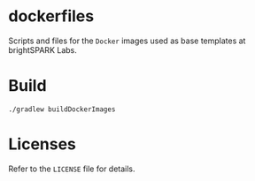 # dockerfiles

Scripts and files for the `Docker` images used as base templates at
brightSPARK Labs.

# Build

```shell
./gradlew buildDockerImages
```

# Licenses

Refer to the `LICENSE` file for details.


